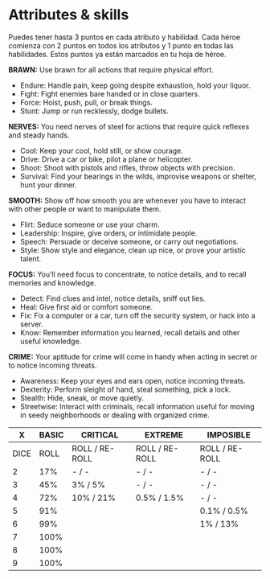 # Attributes & skills

Puedes tener hasta 3 puntos en cada atributo y habilidad. Cada héroe comienza con 2 puntos en todos los atributos y 1 punto en todas las habilidades. Estos puntos ya están marcados en tu hoja de héroe.

**BRAWN:** Use brawn for all actions that require physical effort.

* Endure: Handle pain, keep going despite exhaustion, hold your liquor.
* Fight: Fight enemies bare handed or in close quarters.
* Force: Hoist, push, pull, or break things.
* Stunt: Jump or run recklessly, dodge bullets.

**NERVES:** You need nerves of steel for actions that require quick reflexes and steady hands.

* Cool: Keep your cool, hold still, or show courage.
* Drive: Drive a car or bike, pilot a plane or helicopter.
* Shoot: Shoot with pistols and rifles, throw objects with precision.
* Survival: Find your bearings in the wilds, improvise weapons or shelter, hunt your dinner.

**SMOOTH:** Show off how smooth you are whenever you have to interact with other people or want to manipulate them.

* Flirt: Seduce someone or use your charm.
* Leadership: Inspire, give orders, or intimidate people.
* Speech: Persuade or deceive someone, or carry out negotiations.
* Style: Show style and elegance, clean up nice, or prove your artistic talent.

**FOCUS:** You’ll need focus to concentrate, to notice details, and to recall memories and knowledge.

* Detect: Find clues and intel, notice details, sniff out lies.
* Heal: Give first aid or comfort someone.
* Fix: Fix a computer or a car, turn off the security system, or hack into a server.
* Know: Remember information you learned, recall details and other useful knowledge.

**CRIME:** Your aptitude for crime will come in handy when acting in secret or to notice incoming threats.

* Awareness: Keep your eyes and ears open, notice incoming threats.
* Dexterity: Perform sleight of hand, steal something, pick a lock.
* Stealth: Hide, sneak, or move quietly.
* Streetwise: Interact with criminals, recall information useful for moving in seedy neighborhoods or dealing with organized crime.


| X    | BASIC | CRITICAL       | EXTREME        | IMPOSIBLE      |
|------|-------|----------------|----------------|----------------|
| DICE | ROLL  | ROLL / RE-ROLL | ROLL / RE-ROLL | ROLL / RE-ROLL |
| 2    | 17%   | - / -          | - / -          | - / -          |
| 3    | 45%   | 3% / 5%        | - / -          | - / -          |
| 4    | 72%   | 10% / 21%      | 0.5% / 1.5%    | - / -          |
| 5    | 91%   |                |                | 0.1% / 0.5%    |
| 6    | 99%   |                |                | 1% / 13%       |
| 7    | 100%  |                |                |                |
| 8    | 100%  |                |                |                |
| 9    | 100%  |                |                |                |